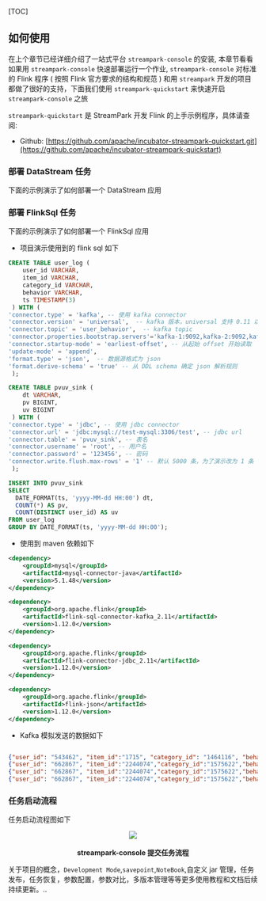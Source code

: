 [TOC]

## 如何使用

在上个章节已经详细介绍了一站式平台 `streampark-console` 的安装, 本章节看看如果用 `streampark-console` 快速部署运行一个作业, `streampark-console` 对标准的 Flink 程序 ( 按照 Flink 官方要求的结构和规范 ) 和用 `streampark` 开发的项目都做了很好的支持，下面我们使用 `streampark-quickstart` 来快速开启 `streampark-console` 之旅

`streampark-quickstart` 是 StreamPark 开发 Flink 的上手示例程序，具体请查阅:

- Github: [https://github.com/apache/incubator-streampark-quickstart.git](https://github.com/apache/incubator-streampark-quickstart)

### 部署 DataStream 任务

下面的示例演示了如何部署一个 DataStream 应用

### 部署 FlinkSql 任务

下面的示例演示了如何部署一个 FlinkSql 应用

- 项目演示使用到的 flink sql 如下

```sql
CREATE TABLE user_log (
    user_id VARCHAR,
    item_id VARCHAR,
    category_id VARCHAR,
    behavior VARCHAR,
    ts TIMESTAMP(3)
 ) WITH (
'connector.type' = 'kafka', -- 使用 kafka connector
'connector.version' = 'universal',  -- kafka 版本，universal 支持 0.11 以上的版本
'connector.topic' = 'user_behavior',  -- kafka topic
'connector.properties.bootstrap.servers'='kafka-1:9092,kafka-2:9092,kafka-3:9092',
'connector.startup-mode' = 'earliest-offset', -- 从起始 offset 开始读取
'update-mode' = 'append',
'format.type' = 'json',  -- 数据源格式为 json
'format.derive-schema' = 'true' -- 从 DDL schema 确定 json 解析规则
 );

CREATE TABLE pvuv_sink (
    dt VARCHAR,
    pv BIGINT,
    uv BIGINT
 ) WITH (
'connector.type' = 'jdbc', -- 使用 jdbc connector
'connector.url' = 'jdbc:mysql://test-mysql:3306/test', -- jdbc url
'connector.table' = 'pvuv_sink', -- 表名
'connector.username' = 'root', -- 用户名
'connector.password' = '123456', -- 密码
'connector.write.flush.max-rows' = '1' -- 默认 5000 条，为了演示改为 1 条
 );

INSERT INTO pvuv_sink
SELECT
  DATE_FORMAT(ts, 'yyyy-MM-dd HH:00') dt,
  COUNT(*) AS pv,
  COUNT(DISTINCT user_id) AS uv
FROM user_log
GROUP BY DATE_FORMAT(ts, 'yyyy-MM-dd HH:00');
```

-   使用到 maven 依赖如下

```xml
<dependency>
    <groupId>mysql</groupId>
    <artifactId>mysql-connector-java</artifactId>
    <version>5.1.48</version>
</dependency>

<dependency>
    <groupId>org.apache.flink</groupId>
    <artifactId>flink-sql-connector-kafka_2.11</artifactId>
    <version>1.12.0</version>
</dependency>

<dependency>
    <groupId>org.apache.flink</groupId>
    <artifactId>flink-connector-jdbc_2.11</artifactId>
    <version>1.12.0</version>
</dependency>

<dependency>
    <groupId>org.apache.flink</groupId>
    <artifactId>flink-json</artifactId>
    <version>1.12.0</version>
</dependency>

```
  
- Kafka 模拟发送的数据如下

```json

{"user_id": "543462", "item_id":"1715", "category_id": "1464116", "behavior": "pv", "ts":"2021-02-01T01:00:00Z"}
{"user_id": "662867", "item_id":"2244074","category_id":"1575622","behavior": "pv", "ts":"2021-02-01T01:00:00Z"}
{"user_id": "662867", "item_id":"2244074","category_id":"1575622","behavior": "pv", "ts":"2021-02-01T01:00:00Z"}
{"user_id": "662867", "item_id":"2244074","category_id":"1575622","behavior": "learning flink", "ts":"2021-02-01T01:00:00Z"}

```

### 任务启动流程

任务启动流程图如下

<center>
<img src="https://streampark.apache.org/doc/image/streampark_start.png"/><br></br>
<strong>streampark-console 提交任务流程</strong>
</center>

关于项目的概念，`Development Mode`,`savepoint`,`NoteBook`,自定义 jar 管理，任务发布，任务恢复，参数配置，参数对比，多版本管理等等更多使用教程和文档后续持续更新。..

